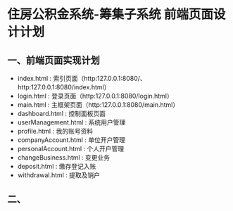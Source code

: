 # 住房公积金系统-筹集子系统 前端页面设计计划

## 一、前端页面实现计划
- index.html : 索引页面（http:127.0.0.1:8080/、http:127.0.0.1:8080/index.html）
- login.html : 登录页面（http:127.0.0.1:8080/login.html）
- main.html  : 主框架页面（http:127.0.0.1:8080/main.html）
- dashboard.html : 控制面板页面
- userManagement.html : 系统用户管理
- profile.html : 我的账号资料
- companyAccount.html : 单位开户管理
- personalAccount.html : 个人开户管理
- changeBusiness.html : 变更业务
- deposit.html : 缴存登记入账
- withdrawal.html : 提取及销户
## 二、